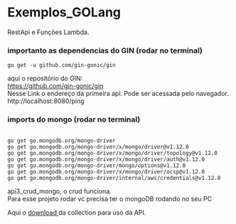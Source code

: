 # Exemplos_GOLang
RestApi e Funções Lambda.

<h3>importanto as dependencias do GIN (rodar no terminal)</h3>

```
go get -u github.com/gin-gonic/gin
```
aqui o repositório do GIN: </br>
https://github.com/gin-gonic/gin   </br>
Nesse Link o endereço da primeira api. Pode ser acessada pelo navegador.
http://localhost:8080/ping

<h3>imports do mongo (rodar no terminal)</h3>

```

go get go.mongodb.org/mongo-driver
go get go.mongodb.org/mongo-driver/x/mongo/driver@v1.12.0
go get go.mongodb.org/mongo-driver/x/mongo/driver/topology@v1.12.0
go get go.mongodb.org/mongo-driver/x/mongo/driver/auth@v1.12.0
go get go.mongodb.org/mongo-driver/mongo/options@v1.12.0
go get go.mongodb.org/mongo-driver/x/mongo/driver/ocsp@v1.12.0
go get go.mongodb.org/mongo-driver/internal/aws/credentials@v1.12.0

```

api3_crud_mongo, o crud funciona.</br>
Para esse projeto rodar vc precisa ter o mongoDB rodando no seu PC </br>

Aqui o <a href="API-GO.postman_collection.json"> download </a> da collection para uso da API.